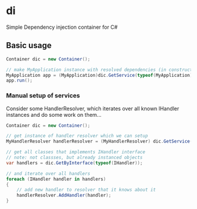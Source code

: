 # di
Simple Dependency injection container for C#

## Basic usage
```csharp
Container dic = new Container();

// make MyApplication instance with resolved dependencies (in constructor only)
MyApplication app = (MyApplication)dic.GetService(typeof(MyApplication));
app.run();
```

### Manual setup of services
Consider some HandlerResolver, which iterates over all known IHandler instances and do some work on them...
```csharp
Container dic = new Container();

// get instance of handler resolver which we can setup
MyHandlerResolver handlerResolver = (MyHandlerResolver) dic.GetService(typeof(MyHandlerResolver));

// get all classes that implements IHandler interface
// note: not classses, but already instanced objects
var handlers = dic.GetByInterface(typeof(IHandler));

// and iterate over all handlers
foreach (IHandler handler in handlers)
{
    // add new handler to resolver that it knows about it
    handlerResolver.AddHandler(handler);
}
```
